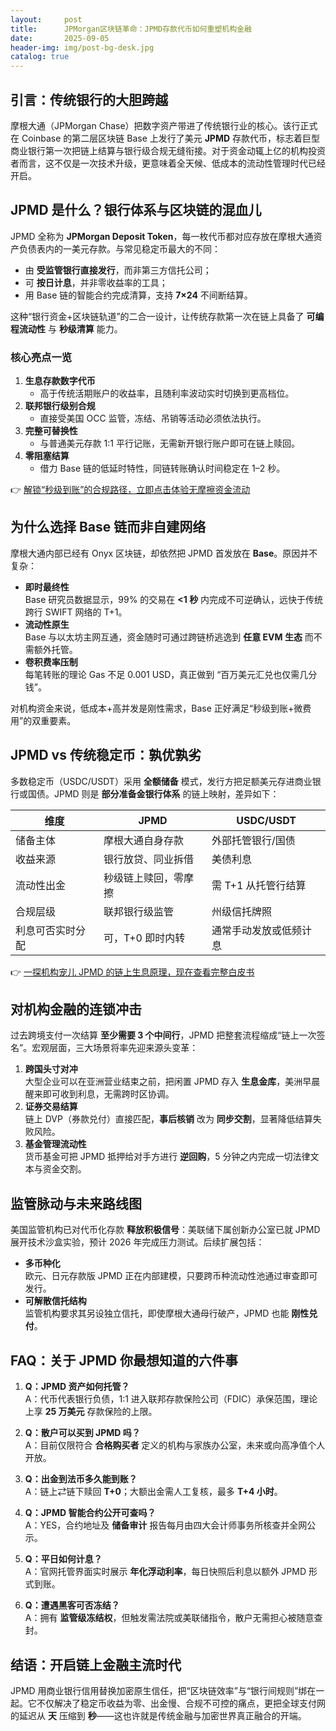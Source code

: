 ```yaml
---
layout:     post
title:      JPMorgan区块链革命：JPMD存款代币如何重塑机构金融
date:       2025-09-05
header-img: img/post-bg-desk.jpg
catalog: true
---
```


## 引言：传统银行的大胆跨越
摩根大通（JPMorgan Chase）把数字资产带进了传统银行业的核心。该行正式在 Coinbase 的第二层区块链 Base 上发行了美元 **JPMD** 存款代币，标志着巨型商业银行第一次把链上结算与银行级合规无缝衔接。对于资金动辄上亿的机构投资者而言，这不仅是一次技术升级，更意味着全天候、低成本的流动性管理时代已经开启。

## JPMD 是什么？银行体系与区块链的混血儿  
JPMD 全称为 **JPMorgan Deposit Token**，每一枚代币都对应存放在摩根大通资产负债表内的一美元存款。与常见稳定币最大的不同：  
- 由 **受监管银行直接发行**，而非第三方信托公司；  
- 可 **按日计息**，并非零收益率的工具；  
- 用 Base 链的智能合约完成清算，支持 **7×24** 不间断结算。  

这种“银行资金+区块链轨道”的二合一设计，让传统存款第一次在链上具备了 **可编程流动性** 与 **秒级清算** 能力。

### 核心亮点一览
1. **生息存款数字代币**  
   - 高于传统活期账户的收益率，且随利率波动实时切换到更高档位。  
2. **联邦银行级别合规**  
   - 直接受美国 OCC 监管，冻结、吊销等活动必须依法执行。  
3. **完整可替换性**  
   - 与普通美元存款 1:1 平行记账，无需新开银行账户即可在链上赎回。  
4. **零阻塞结算**  
   - 借力 Base 链的低延时特性，同链转账确认时间稳定在 1–2 秒。

👉 [解锁“秒级到账”的合规路径，立即点击体验无摩擦资金流动](https://okxdog.com/)

## 为什么选择 Base 链而非自建网络
摩根大通内部已经有 Onyx 区块链，却依然把 JPMD 首发放在 **Base**。原因并不复杂：

- **即时最终性**  
  Base 研究员数据显示，99% 的交易在 **<1 秒** 内完成不可逆确认，远快于传统跨行 SWIFT 网络的 T+1。  
- **流动性原生**  
  Base 与以太坊主网互通，资金随时可通过跨链桥逃逸到 **任意 EVM 生态** 而不需额外托管。  
- **卷积费率压制**  
  每笔转账的理论 Gas 不足 0.001 USD，真正做到 “百万美元汇兑也仅需几分钱”。  

对机构资金来说，低成本+高并发是刚性需求，Base 正好满足“秒级到账+微费用”的双重要素。

## JPMD vs 传统稳定币：孰优孰劣
多数稳定币（USDC/USDT）采用 **全额储备** 模式，发行方把足额美元存进商业银行或国债。JPMD 则是 **部分准备金银行体系** 的链上映射，差异如下：

| 维度               | JPMD                     | USDC/USDT              |
|--------------------|--------------------------|------------------------|
| 储备主体           | 摩根大通自身存款         | 外部托管银行/国债      |
| 收益来源           | 银行放贷、同业拆借       | 美债利息               |
| 流动性出金         | 秒级链上赎回，零摩擦     | 需 T+1 从托管行结算    |
| 合规层级           | 联邦银行级监管           | 州级信托牌照           |
| 利息可否实时分配   | 可，T+0 即时内转         | 通常手动发放或低频计息 |

👉 [一探机构宠儿 JPMD 的链上生息原理，现在查看完整白皮书](https://okxdog.com/)

## 对机构金融的连锁冲击
过去跨境支付一次结算 **至少需要 3 个中间行**，JPMD 把整套流程缩成“链上一次签名”。宏观层面，三大场景将率先迎来源头变革：

1. **跨国头寸对冲**  
   大型企业可以在亚洲营业结束之前，把闲置 JPMD 存入 **生息金库**，美洲早晨醒来即可收到利息，无需跨时区协调。  
2. **证券交易结算**  
   链上 DVP（券款兑付）直接匹配，**事后核销** 改为 **同步交割**，显著降低结算失败风险。  
3. **基金管理流动性**  
   货币基金可把 JPMD 抵押给对手方进行 **逆回购**，5 分钟之内完成一切法律文本与资金交割。  

## 监管脉动与未来路线图
美国监管机构已对代币化存款 **释放积极信号**：美联储下属创新办公室已就 JPMD 展开技术沙盒实验，预计 2026 年完成压力测试。后续扩展包括：

- **多币种化**  
  欧元、日元存款版 JPMD 正在内部建模，只要跨币种流动性池通过审查即可发行。  
- **可解散信托结构**  
  监管机构要求其另设独立信托，即使摩根大通母行破产，JPMD 也能 **刚性兑付**。  

## FAQ：关于 JPMD 你最想知道的六件事

1. **Q：JPMD 资产如何托管？**  
   A：代币代表银行负债，1:1 进入联邦存款保险公司（FDIC）承保范围，理论上享 **25 万美元** 存款保险的上限。  

2. **Q：散户可以买到 JPMD 吗？**  
   A：目前仅限符合 **合格购买者** 定义的机构与家族办公室，未来或向高净值个人开放。  

3. **Q：出金到法币多久能到账？**  
   A：链上⇄链下赎回 **T+0**；大额出金需人工复核，最多 **T+4 小时**。  

4. **Q：JPMD 智能合约公开可查吗？**  
   A：YES，合约地址及 **储备审计** 报告每月由四大会计师事务所核查并全网公示。  

5. **Q：平日如何计息？**  
   A：官网托管界面实时展示 **年化浮动利率**，每日快照后利息以额外 JPMD 形式到账。  

6. **Q：遭遇黑客可否冻结？**  
   A：拥有 **监管级冻结权**，但触发需法院或美联储指令，散户无需担心被随意查封。

## 结语：开启链上金融主流时代
JPMD 用商业银行信用替换加密原生信任，把“区块链效率”与“银行间规则”绑在一起。它不仅解决了稳定币收益为零、出金慢、合规不可控的痛点，更把全球支付网的延迟从 **天** 压缩到 **秒**——这也许就是传统金融与加密世界真正融合的开端。